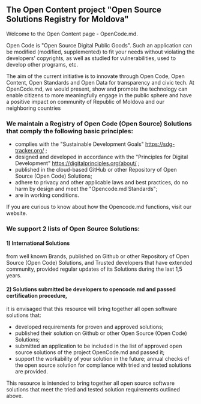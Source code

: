<!--
**opencode-md/opencode-md** is a ✨ _special_ ✨ repository because its `README.md` (this file) appears on your GitHub profile.

Here are some ideas to get you started:

- 🔭 I’m currently working on ...
- 🌱 I’m currently learning ...
- 👯 I’m looking to collaborate on ...
- 🤔 I’m looking for help with ...
- 💬 Ask me about ...
- 📫 How to reach me: ...
- 😄 Pronouns: ...
- ⚡ Fun fact: ...
-->

<h2>The Open Content project "Open Source Solutions Registry for Moldova"</h2>
Welcome to the Open Content page - OpenCode.md.

Open Code is "Open Source Digital Public Goods". Such an application can be modified (modified, supplemented) to fit your needs without violating the developers' copyrights, as well as studied for vulnerabilities, used to develop other programs, etc.

The aim of the current initiative is to innovate through Open Code, Open Content, Open Standards and Open Data for transparency and civic tech.
At OpenCode.md, we would present, show and promote the technology can enable citizens to more meaningfully engage in the public sphere and have a positive impact on community of Republic of Moldova and our neighboring countries

<h3>We maintain a Registry of Open Сode (Open Source) Solutions that comply the following basic principles:</h3>

- complies with the "Sustainable Development Goals" https://sdg-tracker.org/ ;
- designed and developed in accordance with the "Principles for Digital Development" https://digitalprinciples.org/about/ ;
- published in the cloud-based GitHub or other Repository of Open Source (Open Code) Solutions;
- adhere to privacy and other applicable laws and best practices, do no harm by design and meet the "Opencode.md Standards"; 
- are in working conditions.

If you are curious to know about how the Opencode.md functions, visit our website.

<h3>We support 2 lists of Open Source Solutions:</h3>
<h4>1) International Solutions </h4>
from 
well known Brands, published on Github or other Repository of Open Source (Open Code) Solutions, and Trusted developers that have extended community, provided regular updates of its Solutions during the last 1,5 years.

<h4>2)  Solutions submitted be developers to opencode.md and passed certification procedure,</h4>
it is envisaged that this resource will bring together all open software solutions that:

- developed requirements for proven and approved solutions;
- published their solution on Github or other Open Source (Open Code) Solutions;
- submitted an application to be included in the list of approved open source solutions of the project OpenCode.md and passed it; 
- support the workability of your solution in the future;
annual checks of the open source solution for compliance with tried and tested solutions are provided.

This resource is intended to bring together all open source software solutions that meet the tried and tested solution requirements outlined above.
